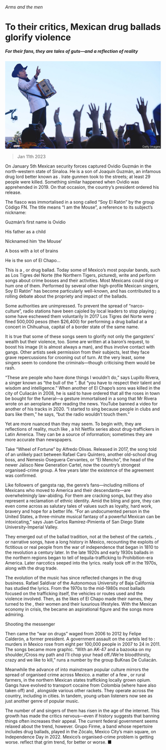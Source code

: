 ###### Arms and the men

# To their critics, Mexican drug ballads glorify violence 

##### For their fans, they are tales of guts—and a reflection of reality 

![image](images/20230114_CUP002.jpg) 

> Jan 11th 2023 

On January 5th Mexican security forces captured Ovidio Guzmán in the north-western state of Sinaloa. He is a son of Joaquín Guzmán, an infamous drug lord better known as . Irate gunmen took to the streets; at least 29 people were killed. Something similar happened when Ovidio was apprehended in 2019. On that occasion, the country’s president ordered his release. 

The fiasco was immortalised in a song called “Soy El Ratón” by the group Código FN. The title means “I am the Mouse”, a reference to its subject’s nickname: 

Guzmán’s first name is Ovidio

His father as a child

Nicknamed him ‘the Mouse’

A boss with a lot of brains

He is the son of El Chapo…

This is a , or drug ballad. Today some of Mexico’s most popular bands, such as Los Tigres del Norte (the Northern Tigers, pictured), write and perform songs about crime bosses and their activities. Most Mexicans could sing or hum one of them. Performed by several other high-profile Mexican singers, Soy El Ratón” has become particularly well-known, and has contributed to a rolling debate about the propriety and impact of the ballads.


Some authorities are unimpressed. To prevent the spread of “narco-culture”, radio stations have been cajoled by local leaders to stop playing ; some have eschewed them voluntarily In 2017 Los Tigres del Norte were fined 500,000 pesos (then $26,400) for performing a drug ballad at a concert in Chihuahua, capital of a border state of the same name. 

It is true that some of these songs seem to glorify not only the gangsters’ wealth but their violence, too. Some are written at a baron’s request, to boost his image (it is almost always a man), and thus involve contact with gangs. Other artists seek permission from their subjects, lest they face grave repercussions for crooning out of turn. At the very least, some singers seem to condone the criminals—though criticising them would be rash. 

“These are people who have done things I wouldn’t do,” says Lupillo Rivera, a singer known as “the bull of the ”. But “you have to respect their talent and wisdom and intelligence.” When another of El Chapo’s sons was killed in the city of Culiacán in 2008, he is said to have ordered that all the roses in town be bought for the funeral—a gesture immortalised in a song that Mr Rivera wrote on an aeroplane after reading the news. YouTube banned a video for another of his tracks in 2020. “I started to sing  because people in clubs and bars like them,” he says, “but the radio wouldn’t touch them.” 

Yet  are more nuanced than they may seem. To begin with, they are reflections of reality, much like , a hit Netflix series about drug-traffickers in Latin America. They can be a source of information; sometimes they are more accurate than newspapers.

Take “Wheel of Fortune” by Alfredo Olivas. Released in 2017, the song told of an unlikely pact between Rafael Caro Quintero, another old-school drug boss, and Nemesio Oseguera Cervantes, or “El Mencho”, the head of the newer Jalisco New Generation Cartel, now the country’s strongest organised-crime group. A few years later the existence of the agreement was confirmed.

Like followers of gangsta rap, the genre’s fans—including millions of Mexicans who moved to America and their descendants—are overwhelmingly law-abiding. For them  are cracking songs, but they also represent a reclamation of ethnic identity. Amid the bling and gore, they can even come across as salutary tales of values such as loyalty, hard work, bravery and hope for a better life. “For an undocumented person in the United States, a three-minute musical fantasy of a powerful Mexican can be intoxicating,” says Juan Carlos Ramírez-Pimienta of San Diego State University-Imperial Valley.

They emerged out of the ballad tradition, not at the behest of the cartels. , or narrative songs, have a long history in Mexico, recounting the exploits of fictitious or real people from the war of independence that began in 1810 to the revolution a century later. In the late 1920s and early 1930s ballads in the northern regions began to tell of tequila-trafficking to Prohibition-era America. Later narcotics seeped into the lyrics.  really took off in the 1970s, along with the drug trade.

The evolution of the music has since reflected changes in the drug business. Rafael Saldívar of the Autonomous University of Baja California has studied the lyrics. From the 1970s to the mid-1980s most ballads focused on the trafficking itself, the vehicles or routes used and the violence involved. Then, as the likes of El Chapo made their names, they turned to the , their women and their luxurious lifestyles. With the Mexican economy in crisis, the  became an aspirational figure and the songs more admiring.

Shooting the messenger

Then came the “war on drugs” waged from 2006 to 2012 by Felipe Calderón, a former president. A government assault on the cartels led to : murders in Mexico rose from eight per 100,000 people in 2007 to 24 in 2011. The songs became more graphic. “With an AK-47 and a bazooka on my shoulder,/Cross my path and I’ll chop your head off./We’re bloodthirsty, crazy and we like to kill,” runs a number by the group BuKnas De Culiacán.

Meanwhile the advance of  into mainstream popular culture mirrors the spread of organised crime across Mexico.  a matter of a few , or rural farmers, in the northern Mexican states trafficking locally grown opium. Gangs have evolved to transport cocaine from Colombia (where  have also taken off) and , alongside various other rackets. They operate across the country, including in cities. In tandem, young urban listeners now see  as just another genre of popular music.

The number of  and singers of them has risen in the age of the internet. This growth has made the critics nervous—even if history suggests that banning things often increases their appeal. The current federal government seems relaxed about the trend, however. Grupo Firme, a band whose repertoire includes drug ballads, played in the Zócalo, Mexico City’s main square, on Independence Day in 2022. Mexico’s organised-crime problem is getting worse.  reflect that grim trend, for better or worse. ■


